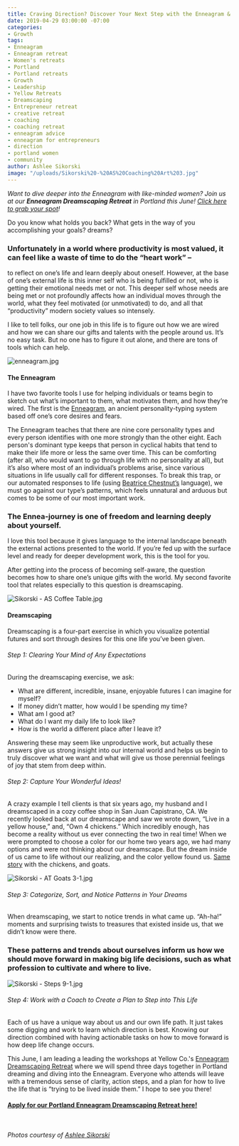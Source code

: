 ```yaml
---
title: Craving Direction? Discover Your Next Step with the Enneagram & Dreamscaping
date: 2019-04-29 03:00:00 -07:00
categories:
- Growth
tags:
- Enneagram
- Enneagram retreat
- Women's retreats
- Portland
- Portland retreats
- Growth
- Leadership
- Yellow Retreats
- Dreamscaping
- Entrepreneur retreat
- creative retreat
- coaching
- coaching retreat
- enneagram advice
- enneagram for entrepreneurs
- direction
- portland women
- community
author: Ashlee Sikorski
image: "/uploads/Sikorski%20-%20AS%20Coaching%20Art%203.jpg"
---
```


_Want to dive deeper into the Enneagram with like-minded women? Join us at our **Enneagram Dreamscaping Retreat** in Portland this June! [Click here to grab your spot](https://yellowcollective.lpages.co/retreats/#two-column[1)!_

Do you know what holds you back? What gets in the way of you accomplishing your goals? dreams?

### Unfortunately in a world where productivity is most valued, it can feel like a waste of time to do the “heart work” –

to reflect on one’s life and learn deeply about oneself. However, at the base of one’s external life is this inner self who is being fulfilled or not, who is getting their emotional needs met or not. This deeper self whose needs are being met or not profoundly affects how an individual moves through the world, what they feel motivated (or unmotivated) to do, and all that “productivity” modern society values so intensely.

I like to tell folks, our one job in this life is to figure out how we are wired and how we can share our gifts and talents with the people around us. It’s no easy task. But no one has to figure it out alone, and there are tons of tools which can help.

![enneagram.jpg](/uploads/enneagram.jpg)

#### The Enneagram 

I have two favorite tools I use for helping individuals or teams begin to sketch out what’s important to them, what motivates them, and how they’re wired. The first is the [Enneagram](https://yellowco.co/blog/2018/11/19/how-to-handle-conflict-enneagram-type/), an ancient personality-typing system based off one’s core desires and fears. 

The Enneagram teaches that there are nine core personality types and every person identifies with one more strongly than the other eight. Each person's dominant type keeps that person in cyclical habits that tend to make their life more or less the same over time. This can be comforting (after all, who would want to go through life with no personality at all), but it’s also where most of an individual’s problems arise, since various situations in life usually call for different responses. To break this trap, or our automated responses to life (using [Beatrice Chestnut’s](https://yellowco.co/blog/2018/12/28/enneagram-expert-beatrice-chestnut-interview/) language), we must go against our type’s patterns, which feels unnatural and arduous but comes to be some of our most important work.

### The Ennea-journey is one of freedom and learning deeply about yourself. 

I love this tool because it gives language to the internal landscape beneath the external actions presented to the world. If you’re fed up with the surface level and ready for deeper development work, this is the tool for you.

After getting into the process of becoming self-aware, the question becomes how to share one’s unique gifts with the world. My second favorite tool that relates especially to this question is dreamscaping.

![Sikorski - AS Coffee Table.jpg](/uploads/Sikorski%20-%20AS%20Coffee%20Table.jpg)

#### Dreamscaping

Dreamscaping is a four-part exercise in which you visualize potential futures and sort through desires for this one life you’ve been given.  

###### Step 1: Clearing Your Mind of Any Expectations

During the dreamscaping exercise, we ask:

- What are different, incredible, insane, enjoyable futures I can imagine for myself?
- If money didn’t matter, how would I be spending my time? 
- What am I good at? 
- What do I want my daily life to look like? 
- How is the world a different place after I leave it?

Answering these may seem like unproductive work, but actually these answers give us strong insight into our internal world and helps us begin to truly discover what we want and what will give us those perennial feelings of joy that stem from deep within. 

###### Step 2: Capture Your Wonderful Ideas!

A crazy example I tell clients is that six years ago, my husband and I dreamscaped in a cozy coffee shop in San Juan Capistrano, CA. We recently looked back at our dreamscape and saw we wrote down, “Live in a yellow house,” and, “Own 4 chickens.” Which incredibly enough, has become a reality without us ever connecting the two in real time! When we were prompted to choose a color for our home two years ago, we had many options and were not thinking about our dreamscape. But the dream inside of us came to life without our realizing, and the color yellow found us. [Same story](https://www.ashleesikorski.com/asc-blog/why-you-don-t-show-up-to-your-dreams) with the chickens, and goats.

![Sikorski - AT Goats 3-1.jpg](/uploads/Sikorski%20-%20AT%20Goats%203-1.jpg) 

###### Step 3: Categorize, Sort, and Notice Patterns in Your Dreams

When dreamscaping, we start to notice trends in what came up. “Ah-ha!” moments and surprising twists to treasures that existed inside us, that we didn’t know were there. 

### These patterns and trends about ourselves inform us how we should move forward in making big life decisions, such as what profession to cultivate and where to live.

![Sikorski - Steps 9-1.jpg](/uploads/Sikorski%20-%20Steps%209-1.jpg)

###### Step 4: Work with a Coach to Create a Plan to Step into This Life

Each of us have a unique way about us and our own life path. It just takes some digging and work to learn which direction is best. Knowing our direction combined with having actionable tasks on how to move forward is how deep life change occurs. 

This June, I am leading a leading the workshops at Yellow Co.'s [Enneagram Dreamscaping Retreat](https://yellowcollective.lpages.co/retreats/#two-column[1) where we will spend three days together in Portland dreaming and diving into the Enneagram. Everyone who attends will leave with a tremendous sense of clarity, action steps, and a plan for how to live the life that is “trying to be lived inside them.” I hope to see you there!

#### [Apply for our Portland Enneagram Dreamscaping Retreat here!](https://yellowcollective.lpages.co/retreats/#two-column[1)

<br>

_Photos courtesy of [Ashlee Sikorski](https://www.kickstarter.com/projects/9shapes/nine-shapes)_
